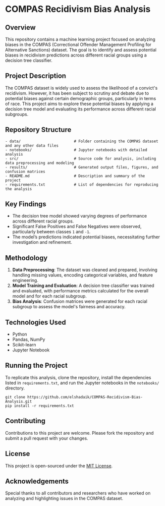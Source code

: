 # COMPAS Recidivism Bias Analysis

## Overview

This repository contains a machine learning project focused on analyzing biases in the COMPAS (Correctional Offender Management Profiling for Alternative Sanctions) dataset. The goal is to identify and assess potential biases in recidivism predictions across different racial groups using a decision tree classifier.

## Project Description

The COMPAS dataset is widely used to assess the likelihood of a convict's recidivism. However, it has been subject to scrutiny and debate due to potential biases against certain demographic groups, particularly in terms of race. This project aims to explore these potential biases by applying a decision tree model and evaluating its performance across different racial subgroups.

## Repository Structure

```
- data/                        # Folder containing the COMPAS dataset and any other data files
- notebooks/                   # Jupyter notebooks with detailed analysis
- src/                         # Source code for analysis, including data preprocessing and modeling
- results/                     # Generated output files, figures, and confusion matrices
- README.md                    # Description and summary of the project
- requirements.txt             # List of dependencies for reproducing the analysis
```

## Key Findings

- The decision tree model showed varying degrees of performance across different racial groups.
- Significant False Positives and False Negatives were observed, particularly between classes `1` and `-1`.
- The model’s predictions indicated potential biases, necessitating further investigation and refinement.

## Methodology

1. **Data Preprocessing**: The dataset was cleaned and prepared, involving handling missing values, encoding categorical variables, and feature engineering.
2. **Model Training and Evaluation**: A decision tree classifier was trained and evaluated, with performance metrics calculated for the overall model and for each racial subgroup.
3. **Bias Analysis**: Confusion matrices were generated for each racial subgroup to assess the model's fairness and accuracy.

## Technologies Used

- Python
- Pandas, NumPy
- Scikit-learn
- Jupyter Notebook

## Running the Project

To replicate this analysis, clone the repository, install the dependencies listed in `requirements.txt`, and run the Jupyter notebooks in the `notebooks/` directory.

```
git clone https://github.com/elshadaik/COMPAS-Recidivism-Bias-Analysis.git
pip install -r requirements.txt
```

## Contributing

Contributions to this project are welcome. Please fork the repository and submit a pull request with your changes.

## License

This project is open-sourced under the [MIT License](LICENSE).

## Acknowledgements

Special thanks to all contributors and researchers who have worked on analyzing and highlighting issues in the COMPAS dataset.
